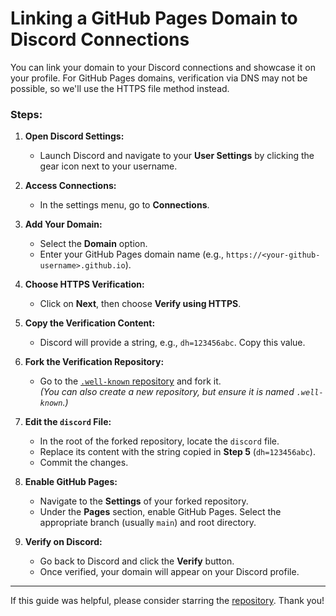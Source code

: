 # Linking a GitHub Pages Domain to Discord Connections

You can link your domain to your Discord connections and showcase it on your profile. For GitHub Pages domains, verification via DNS may not be possible, so we'll use the HTTPS file method instead.

### Steps:

1. **Open Discord Settings:**
   - Launch Discord and navigate to your **User Settings** by clicking the gear icon next to your username.

2. **Access Connections:**
   - In the settings menu, go to **Connections**.

3. **Add Your Domain:**
   - Select the **Domain** option.  
   - Enter your GitHub Pages domain name (e.g., `https://<your-github-username>.github.io`).

4. **Choose HTTPS Verification:**
   - Click on **Next**, then choose **Verify using HTTPS**.

5. **Copy the Verification Content:**
   - Discord will provide a string, e.g., `dh=123456abc`. Copy this value.

6. **Fork the Verification Repository:**
   - Go to the [`.well-known` repository](https://github.com/oyepriyansh/.well-known/fork) and fork it.  
   *(You can also create a new repository, but ensure it is named `.well-known`.)*

7. **Edit the `discord` File:**
   - In the root of the forked repository, locate the `discord` file.  
   - Replace its content with the string copied in **Step 5** (`dh=123456abc`).  
   - Commit the changes.

8. **Enable GitHub Pages:**
   - Navigate to the **Settings** of your forked repository.  
   - Under the **Pages** section, enable GitHub Pages. Select the appropriate branch (usually `main`) and root directory.

9. **Verify on Discord:**
   - Go back to Discord and click the **Verify** button.  
   - Once verified, your domain will appear on your Discord profile.

---

If this guide was helpful, please consider starring the [repository](https://github.com/harry-exe/.well-known). Thank you!
